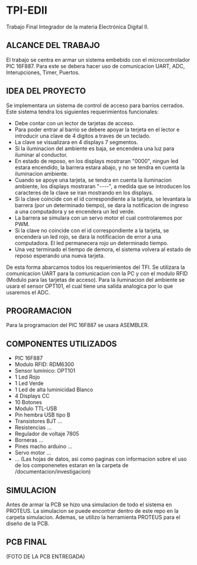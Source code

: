 # TPI-EDII
Trabajo Final Integrador de la materia Electrónica Digital II. 

## ALCANCE DEL TRABAJO
El trabajo se centra en armar un sistema embebido con el microcontrolador PIC 16F887. 
Para este se debera hacer uso de comunicacion UART, ADC, Interupciones, Timer, Puertos.

## IDEA DEL PROYECTO
Se implementara un sistema de control de acceso para barrios cerrados. Este sistema tendra los siguientes requerimientos funcionales:
- Debe contar con un lector de tarjetas de acceso.
- Para poder entrar al barrio se debere apoyar la terjeta en el lector e introducir una clave de 4 digitos a traves de un teclado.
- La clave se visualizara en 4 displays 7 segmentos.
- Si la iluminacion del ambiente es baja, se encendera una luz para iluminar al conductor.
- En estado de reposo, en los displays mostraran "0000", ningun led estara encendido, la barrera estara abajo, y no se tendra en cuenta la iluminacion ambiente.
- Cuando se apoye una tarjeta, se tendra en cuenta la iluminacion ambiente, los displays mostraran "----", a medida que se introducen los caracteres de la clave se iran mostrando en los displays.
- Si la clave coincide con el id correspondiente a la tarjeta, se levantara la barrera (por un determinado tiempo), se dara la notificacion de ingreso a una computadora y se encendera un led verde.
- La barrera se simulara con un servo motor el cual controlaremos por PWM.
- Si la clave no coincide con el id correspondiente a la tarjeta, se encendera un led rojo, se dara la notificacion de error a una computadora. El led permanecera rojo un determinado tiempo.
- Una vez terminado el tiempo de demora, el sistema volvera al estado de reposo esperando una nueva tarjeta.

De esta forma abarcamos todos los requerimientos del TFI. Se utilizara la comunicacion UART para la comunicacion con la PC y con el modulo RFID (Modulo para las tarjetas de acceso). Para la iluminacion del ambiente se usara el sensor OPT101, el cual tiene una salida analogica por lo que usaremos el ADC.

## PROGRAMACION
Para la programacion del PIC 16F887 se usara ASEMBLER.

## COMPONENTES UTILIZADOS
- PIC 16F887
- Modulo RFID: RDM6300
- Sensor luminico: OPT101
- 1 Led Rojo
- 1 Led Verde
- 1 Led de alta luminicidad Blanco
- 4 Displays CC
- 10 Botones
- Modulo TTL-USB
- Pin hembra USB tipo B
- Transistores BJT ...
- Resistencias ...
- Regulador de voltaje 7805
- Borneras ...
- Pines macho arduino ...
- Servo motor ...
- ...
(Las hojas de datos, asi como paginas con informacion sobre el uso de los componenetes estaran en la carpeta de /documentacion/investigacion)

## SIMULACION
Antes de armar la PCB se hizo una simulacion de todo el sistema en PROTEUS. La simulacion se puede encontrar dentro de este repo en la carpeta simulacion. Ademas, se utilizo la herramienta PROTEUS para el diseño de la PCB.

## PCB FINAL
(FOTO DE LA PCB ENTREGADA)
